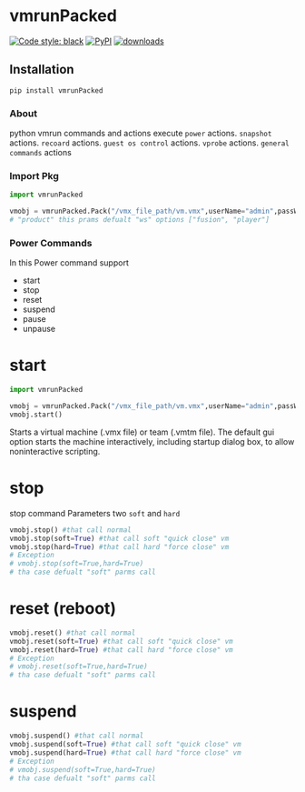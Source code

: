 # vmrunPacked

[![Code style: black](https://img.shields.io/badge/code%20style-black-000000.svg)](https://github.com/THAVASIGTI/vmrunPacked)
[![PyPI](https://img.shields.io/pypi/v/vmrunPacked)](https://pypi.org/project/vmrunPacked)
[![downloads](https://img.shields.io/pypi/dm/vmrunpacked.svg)](https://pypistats.org/packages/vmrunpacked)

## Installation
```
pip install vmrunPacked
```
### About
python vmrun commands and actions execute `power` actions. `snapshot` actions. `recoard` actions. `guest os control` actions. `vprobe` actions. `general commands` actions

### Import Pkg

``` python
import vmrunPacked

vmobj = vmrunPacked.Pack("/vmx_file_path/vm.vmx",userName="admin",passWord="admin@123")
# "product" this prams defualt "ws" options ["fusion", "player"]
```

### Power Commands

In this Power command support
- start
- stop
- reset
- suspend
- pause
- unpause

# start
``` python
import vmrunPacked

vmobj = vmrunPacked.Pack("/vmx_file_path/vm.vmx",userName="admin",passWord="admin@123")
vmobj.start()

```
Starts a virtual machine (.vmx file) or team (.vmtm file). The default gui option starts the machine interactively, including startup dialog box, to allow noninteractive scripting.

# stop

stop command Parameters two `soft` and `hard`

``` python
vmobj.stop() #that call normal
vmobj.stop(soft=True) #that call soft "quick close" vm
vmobj.stop(hard=True) #that call hard "force close" vm
# Exception 
# vmobj.stop(soft=True,hard=True)
# tha case defualt "soft" parms call
```

# reset (reboot)

``` python
vmobj.reset() #that call normal
vmobj.reset(soft=True) #that call soft "quick close" vm
vmobj.reset(hard=True) #that call hard "force close" vm
# Exception 
# vmobj.reset(soft=True,hard=True)
# tha case defualt "soft" parms call
```

# suspend

``` python
vmobj.suspend() #that call normal
vmobj.suspend(soft=True) #that call soft "quick close" vm
vmobj.suspend(hard=True) #that call hard "force close" vm
# Exception 
# vmobj.suspend(soft=True,hard=True)
# tha case defualt "soft" parms call
```
